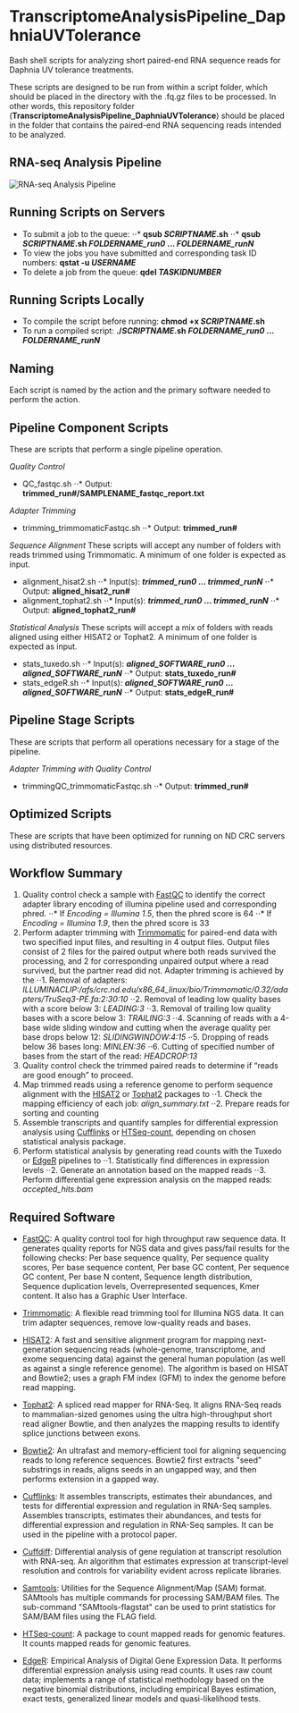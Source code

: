 # TranscriptomeAnalysisPipeline_DaphniaUVTolerance
Bash shell scripts for analyzing short paired-end RNA sequence reads for Daphnia UV tolerance treatments.

These scripts are designed to be run from within a script folder, which should be placed in the directory with the .fq.gz files to be processed. In other words, this repository folder (**TranscriptomeAnalysisPipeline_DaphniaUVTolerance**) should be placed in the folder that contains the paired-end RNA sequencing reads intended to be analyzed.

## RNA-seq Analysis Pipeline
![RNA-seq Analysis Pipeline](RNASeq_Workflow_DmelUV.png)

## Running Scripts on Servers
* To submit a job to the queue:
⋅⋅* **qsub *SCRIPTNAME*.sh**
⋅⋅* **qsub *SCRIPTNAME*.sh *FOLDERNAME_run0* ... *FOLDERNAME_runN***
* To view the jobs you have submitted and corresponding task ID numbers: **qstat -u *USERNAME***
* To delete a job from the queue: **qdel *TASKIDNUMBER***

## Running Scripts Locally
* To compile the script before running: **chmod +x *SCRIPTNAME*.sh**
* To run a compiled script: **./*SCRIPTNAME*.sh *FOLDERNAME_run0* ... *FOLDERNAME_runN***

## Naming
Each script is named by the action and the primary software needed to perform the action.

## Pipeline Component Scripts
These are scripts that perform a single pipeline operation.

*Quality Control*
* QC_fastqc.sh
⋅⋅* Output: **trimmed_run#/SAMPLENAME_fastqc_report.txt**

*Adapter Trimming*
* trimming_trimmomaticFastqc.sh
⋅⋅* Output: **trimmed_run#**

*Sequence Alignment*
These scripts will accept any number of folders with reads trimmed using Trimmomatic. A minimum of one folder is expected as input.
* alignment_hisat2.sh
⋅⋅* Input(s): ***trimmed_run0* ... *trimmed_runN***
⋅⋅* Output: **aligned_hisat2_run#**
* alignment_tophat2.sh
⋅⋅* Input(s): ***trimmed_run0* ... *trimmed_runN***
⋅⋅* Output: **aligned_tophat2_run#**

*Statistical Analysis*
These scripts will accept a mix of folders with reads aligned using either HISAT2 or Tophat2. A minimum of one folder is expected as input.
* stats_tuxedo.sh
⋅⋅* Input(s): ***aligned_SOFTWARE_run0* ... *aligned_SOFTWARE_runN***
⋅⋅* Output: **stats_tuxedo_run#**
* stats_edgeR.sh
⋅⋅* Input(s): ***aligned_SOFTWARE_run0* ... *aligned_SOFTWARE_runN***
⋅⋅* Output: **stats_edgeR_run#**

## Pipeline Stage Scripts
These are scripts that perform all operations necessary for a stage of the pipeline.

*Adapter Trimming with Quality Control*
* trimmingQC_trimmomaticFastqc.sh
⋅⋅* Output: **trimmed_run#**

## Optimized Scripts
These are scripts that have been optimized for running on ND CRC servers using distributed resources.

## Workflow Summary ##
 1. Quality control check a sample with [FastQC][2] to identify the correct adapter library encoding of illumina pipeline used and corresponding phred.
⋅⋅* If *Encoding = Illumina 1.5*, then the phred score is 64
⋅⋅* If *Encoding = Illumina 1.9*, then the phred score is 33
 2. Perform adapter trimming with [Trimmomatic][3] for paired-end data with two specified input files, and resulting in 4 output files. Output files consist of 2 files for the paired output where both reads survived the processing, and 2 for corresponding unpaired output where a read survived, but the partner read did not. Adapter trimming is achieved by the
⋅⋅1. Removal of adapters: *ILLUMINACLIP:/afs/crc.nd.edu/x86_64_linux/bio/Trimmomatic/0.32/adapters/TruSeq3-PE.fa:2:30:10*
⋅⋅2. Removal of leading low quality bases with a score below 3: *LEADING:3*
⋅⋅3. Removal of trailing low quality bases with a score below 3: *TRAILING:3*
⋅⋅4. Scanning of reads with a 4-base wide sliding window and cutting when the average quality per base drops below 12: *SLIDINGWINDOW:4:15*
⋅⋅5. Dropping of reads below 36 bases long: *MINLEN:36*
⋅⋅6. Cutting of specified number of bases from the start of the read: *HEADCROP:13*
 3. Quality control check the trimmed paired reads to determine if “reads are good enough” to proceed.
 4. Map trimmed reads using a reference genome to perform sequence alignment with the [HISAT2][5] or [Tophat2][6] packages to
⋅⋅1. Check the mapping efficiency of each job: *align_summary.txt*
⋅⋅2. Prepare reads for sorting and counting
 5. Assemble transcripts and quantify samples for differential expression analysis using [Cufflinks][7] or [HTSeq-count][8], depending on chosen statistical analysis package.
 5. Perform statistical analysis by generating read counts with the Tuxedo or [EdgeR][9] pipelines to
⋅⋅1. Statistically find differences in expression levels
⋅⋅2. Generate an annotation based on the mapped reads
⋅⋅3. Perform differential gene expression analysis on the mapped reads: *accepted_hits.bam*

## Required Software ##
* [FastQC][10]: A quality control tool for high throughput raw sequence data. It generates quality reports for NGS data and gives pass/fail results for the following checks: Per base sequence quality, Per sequence quality scores, Per base sequence content, Per base GC content, Per sequence GC content, Per base N content, Sequence length distribution, Sequence duplication levels, Overrepresented sequences, Kmer content. It also has a Graphic User Interface.
* [Trimmomatic][11]: A flexible read trimming tool for Illumina NGS data. It can trim adapter sequences, remove low-quality reads and bases.
* [HISAT2][12]: A fast and sensitive alignment program for mapping next-generation sequencing reads (whole-genome, transcriptome, and exome sequencing data) against the general human population (as well as against a single reference genome). The algorithm is based on HISAT and Bowtie2; uses a graph FM index (GFM) to index the genome before read mapping.
* [Tophat2][13]: A spliced read mapper for RNA-Seq. It aligns RNA-Seq reads to mammalian-sized genomes using the ultra high-throughput short read aligner Bowtie, and then analyzes the mapping results to identify splice junctions between exons.
* [Bowtie2][14]: An ultrafast and memory-efficient tool for aligning sequencing reads to long reference sequences. Bowtie2 first extracts "seed" substrings in reads, aligns seeds in an ungapped way, and then performs extension in a gapped way.
* [Cufflinks][15]: It assembles transcripts, estimates their abundances, and tests for differential expression and regulation in RNA-Seq samples. Assembles transcripts, estimates their abundances, and tests for differential expression and regulation in RNA-Seq samples. It can be used in the pipeline with a protocol paper.
* [Cuffdiff][16]: Differential analysis of gene regulation at transcript resolution with RNA-seq. An algorithm that estimates expression at transcript-level resolution and controls for variability evident across replicate libraries.
* [Samtools][17]: Utilities for the Sequence Alignment/Map (SAM) format. SAMtools has multiple commands for processing SAM/BAM files. The sub-command "SAMtools-flagstat" can be used to print statistics for SAM/BAM files using the FLAG field.
* [HTSeq-count][18]: A package to count mapped reads for genomic features. It counts mapped reads for genomic features.
* [EdgeR][19]: Empirical Analysis of Digital Gene Expression Data. It performs differential expression analysis using read counts. It uses raw count data; implements a range of statistical methodology based on the negative binomial distributions, including empirical Bayes estimation, exact tests, generalized linear models and quasi-likelihood tests.

  [1]: https://files.osf.io/v1/resources/twvc5/providers/osfstorage/5d000f49fea9230019808e67?mode=render
  [2]: https://www.bioinformatics.babraham.ac.uk/projects/fastqc/INSTALL.txt
  [3]: http://www.usadellab.org/cms/?page=trimmomatic
  [4]: http://www.htslib.org/doc/#manual-pages
  [5]: https://ccb.jhu.edu/software/hisat2/manual.shtml#running-hisat2
  [6]: https://ccb.jhu.edu/software/tophat/index.shtml
  [7]: http://cole-trapnell-lab.github.io/cufflinks/cufflinks/index.html
  [8]: https://htseq.readthedocs.io/en/release_0.11.1/counting.html
  [9]: https://bioconductor.org/packages/release/bioc/html/edgeR.html
  [10]: https://www.bioinformatics.babraham.ac.uk/projects/fastqc/INSTALL.txt
  [11]: http://www.usadellab.org/cms/?page=trimmomatic
  [12]: https://ccb.jhu.edu/software/hisat2/manual.shtml#running-hisat2
  [13]: https://ccb.jhu.edu/software/tophat/index.shtml
  [14]: http://bowtie-bio.sourceforge.net/bowtie2/manual.shtml
  [15]: http://cole-trapnell-lab.github.io/cufflinks/cufflinks/index.html
  [16]: http://cole-trapnell-lab.github.io/cufflinks/cuffdiff/
  [17]: http://www.htslib.org/doc/#manual-pages
  [18]: https://htseq.readthedocs.io/en/release_0.11.1/counting.html
  [19]: https://bioconductor.org/packages/release/bioc/html/edgeR.html
